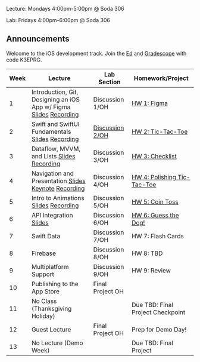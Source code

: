 Lecture: Mondays 4:00pm-5:00pm @ Soda 306

Lab: Fridays 4:00pm-6:00pm @ Soda 306

## Announcements
Welcome to the iOS development track.
Join the [Ed](https://edstem.org/us/join/QSrvSj) and [Gradescope](https://www.gradescope.com) with code K3EPRG.

| Week | Lecture                                                                                                                                                                                                                                                                                                 | Lab Section                                       | Homework/Project                                  |
| ---- | ------------------------------------------------------------------------------------------------------------------------------------------------------------------------------------------------------------------------------------------------------------------------------------------------------- | ------------------------------------------------- | ------------------------------------------------- |
| 1    | Introduction, Git, Designing an iOS App w/ Figma [Slides](https://docs.google.com/presentation/d/1XpSawpMiuogNzjQaUC2v8Y0IGLR-WnHuU1mZzR49AvM/edit?usp=sharing) [Recording](https://drive.google.com/file/d/1CcT5fPauz9zle2li8x5BGXpS1JqdyVaz/view?usp=sharing)                                                                                               | Discussion 1/OH | [HW 1: Figma](/#/hw/ios/hw1)           |
| 2    | Swift and SwiftUI Fundamentals [Slides](https://drive.google.com/file/d/1yQbj1EtnZ0xTukt7n7q10LW4rkJxZqCI/view?usp=share_link) [Recording](https://drive.google.com/file/d/1Jd1Khu7XGqeT8VhOEu3ggqA156ryinia/view?usp=sharing)| [Discussion 2/OH](https://drive.google.com/file/d/1YXvczksyMxcOgl7pzDzqTbkPD6Tw-b0D/view?usp=share_link)  | [HW 2: Tic-Tac-Toe](https://calhacks.notion.site/HW-2-Tic-Tac-Toe-1d7b9c386ed244378100d3c14c65d9f3?pvs=4) |
| 3    | Dataflow, MVVM, and Lists [Slides](https://docs.google.com/presentation/d/17yF_Ijo6V8kN4DgKLr6DpzWM4Ul1ZsOnaIzNGaxD6h0/edit?usp=sharing) [Recording](https://drive.google.com/file/d/1a97CF1DfqblBl_R310wxsiSvR-RyN_-X/view?usp=sharing) | Discussion 3/OH | [HW 3: Checklist](https://calhacks.notion.site/HW-3-Checklist-962d632be649480faa031e79128ed30a?pvs=4) |
| 4    | Navigation and Presentation [Slides](https://drive.google.com/file/d/1YAOX0hNmT1sRNT4aWLj9K0ohO0-r7dIq/view?usp=share_link) [Keynote](https://drive.google.com/file/d/1eiOBecSfMKTw7n4klbYSefKt4eNerpDZ/view?usp=share_link) [Recording](https://youtu.be/Zvdq0tPyXi0?si=XsG5H6PQsik48wqA)| Discussion 4/OH | [HW 4: Polishing Tic-Tac-Toe](https://calhacks.notion.site/HW-4-Polishing-Tic-Tac-Toe-c0a7ae6065174e4e80852a758defbd8f?pvs=4)  |
| 5    | Intro to Animations [Slides](https://docs.google.com/presentation/d/110zNepiacJBN3uGctV1hosK7Hsfu5GW7m1mAX1-EnSA/edit?usp=sharing) [Recording](https://drive.google.com/file/d/1-YFDpqkpEUnEiTmK_JQCFm3-DcGE9g0y/view?usp=sharing)   | Discussion 5/OH      | [HW 5: Coin Toss](https://calhacks.notion.site/HW-5-Coin-Toss-7537a4f93d0243989c1c8393b97f0fc9) |
| 6    | API Integration [Slides](https://docs.google.com/presentation/d/1AP1hQbisd2k84t_B1S1Vx1whsgvCmbcrh2DBM3FJxLg/edit?usp=sharing)  | Discussion 6/OH   | [HW 6: Guess the Dog!](https://calhacks.notion.site/HW-6-Guess-the-Dog-ce202342ec9e421e9d9a95d03664ed47?pvs=4) |
| 7    | Swift Data  | Discussion 7/OH | HW 7: Flash Cards |
| 8    | Firebase | Discussion 8/OH  | HW 8: TBD |
| 9    | Multiplatform Support | Discussion 9/OH | HW 9: Review |
| 10   | Publishing to the App Store | Final Project OH | |
| 11   | No Class (Thanksgiving Holiday) |  | Due TBD: Final Project Checkpoint   |
| 12   | Guest Lecture | Final Project OH | Prep for Demo Day!  |
| 13   | No Lecture (Demo Week) | | Due TBD: Final Project |
